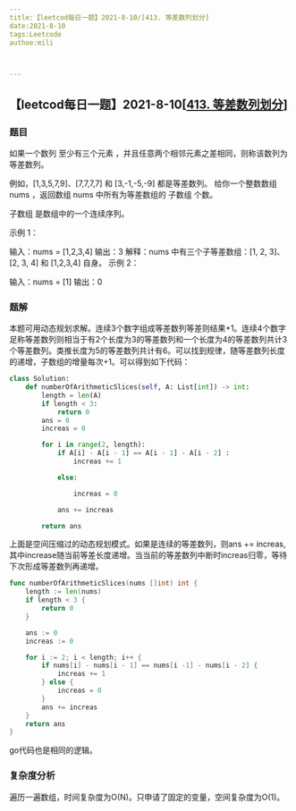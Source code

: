 ```yaml
---
title:【leetcod每日一题】2021-8-10/[413. 等差数列划分]
date:2021-8-10
tags:Leetcode
authoe:mili



---
```


## 【leetcod每日一题】2021-8-10[[413. 等差数列划分](https://leetcode-cn.com/problems/arithmetic-slices/)]

### 题目

如果一个数列 至少有三个元素 ，并且任意两个相邻元素之差相同，则称该数列为等差数列。

例如，[1,3,5,7,9]、[7,7,7,7] 和 [3,-1,-5,-9] 都是等差数列。
给你一个整数数组 nums ，返回数组 nums 中所有为等差数组的 子数组 个数。

子数组 是数组中的一个连续序列。

 

示例 1：

输入：nums = [1,2,3,4]
输出：3
解释：nums 中有三个子等差数组：[1, 2, 3]、[2, 3, 4] 和 [1,2,3,4] 自身。
示例 2：

输入：nums = [1]
输出：0

### 题解

本题可用动态规划求解。连续3个数字组成等差数列等差则结果+1。连续4个数字足称等差数列则相当于有2个长度为3的等差数列和一个长度为4的等差数列共计3个等差数列。类推长度为5的等差数列共计有6。可以找到规律，随等差数列长度的递增，子数组的增量每次+1。可以得到如下代码：

```python
class Solution:
    def numberOfArithmeticSlices(self, A: List[int]) -> int:
        length = len(A)
        if length < 3:
            return 0
        ans = 0
        increas = 0

        for i in range(2, length):
            if A[i] - A[i - 1] == A[i - 1] - A[i - 2] :
                increas += 1

            else:

                increas = 0

            ans += increas

        return ans
```

上面是空间压缩过的动态规划模式。如果是连续的等差数列，则ans += increas,其中increase随当前等差长度递增。当当前的等差数列中断时increas归零，等待下次形成等差数列再递增。

```go
func numberOfArithmeticSlices(nums []int) int {
    length := len(nums)
    if length < 3 {
        return 0
    }

    ans := 0
    increas := 0

    for i := 2; i < length; i++ {
        if nums[i] - nums[i - 1] == nums[i -1] - nums[i - 2] {
            increas += 1
        } else {
            increas = 0
        }
        ans += increas
    }
    return ans
}
```

go代码也是相同的逻辑。

### 复杂度分析

遍历一遍数组，时间复杂度为O(N)。只申请了固定的变量，空间复杂度为O(1)。